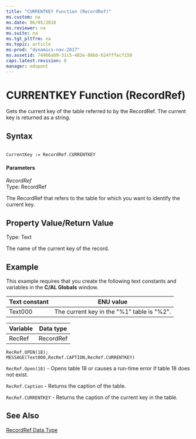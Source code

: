 ```yaml
---
title: "CURRENTKEY Function (RecordRef)"
ms.custom: na
ms.date: 06/05/2016
ms.reviewer: na
ms.suite: na
ms.tgt_pltfrm: na
ms.topic: article
ms-prod: "dynamics-nav-2017"
ms.assetid: 74966ab9-31c5-482e-88bb-624fffecf150
caps.latest.revision: 8
manager: edupont
---
```

# CURRENTKEY Function (RecordRef)
Gets the current key of the table referred to by the RecordRef. The current key is returned as a string.  
  
## Syntax  
  
```  
  
CurrentKey := RecordRef.CURRENTKEY  
```  
  
#### Parameters  
 *RecordRef*  
 Type: RecordRef  
  
 The RecordRef that refers to the table for which you want to identify the current key.  
  
## Property Value\/Return Value  
 Type: Text  
  
 The name of the current key of the record.  
  
## Example  
 This example requires that you create the following text constants and variables in the **C\/AL Globals** window.  
  
|Text constant|ENU value|  
|-------------------|---------------|  
|Text000|The current key in the "%1" table is "%2".|  
  
|Variable|Data type|  
|--------------|---------------|  
|RecRef|RecordRef|  
  
```  
RecRef.OPEN(18);  
MESSAGE(Text000,RecRef.CAPTION,RecRef.CURRENTKEY)  
```  
  
 `RecRef.Open(18)` \- Opens table 18 or causes a run\-time error if table 18 does not exist.  
  
 `RecRef.Caption` \- Returns the caption of the table.  
  
 `RecRef.CURRENTKEY` \- Returns the caption of the current key in the table.  
  
## See Also  
 [RecordRef Data Type](RecordRef-Data-Type.md)